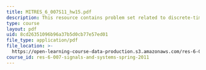 ```yaml
---
title: MITRES_6_007S11_hw15.pdf
description: This resource contains problem set related to discrete-time modulation.
type: course
layout: pdf
uid: 8cd26351096b96a37b5d0cb77e57ed01
file_type: application/pdf
file_location: >-
  https://open-learning-course-data-production.s3.amazonaws.com/res-6-007-signals-and-systems-spring-2011/8cd26351096b96a37b5d0cb77e57ed01_MITRES_6_007S11_hw15.pdf
course_id: res-6-007-signals-and-systems-spring-2011
---
```

